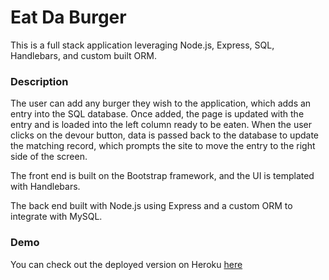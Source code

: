 # Eat Da Burger
This is a full stack application leveraging Node.js, Express, SQL, Handlebars, and custom built ORM.

### Description 
The user can add any burger they wish to the application, which adds an entry into the SQL database. Once added, the page is updated with the entry and is loaded into the left column ready to be eaten. When the user clicks on the devour button, data is passed back to the database to update the matching record, which prompts the site to move the entry to the right side of the screen.

The front end is built on the Bootstrap framework, and the UI is templated with Handlebars.

The back end built with Node.js using Express and a custom ORM to integrate with MySQL. 

### Demo
You can check out the deployed version on Heroku [here](https://rocky-everglades-74994.herokuapp.com/)